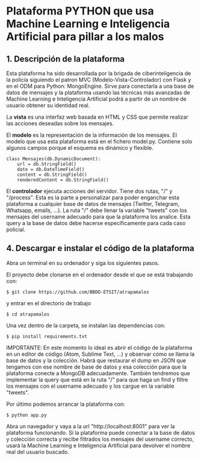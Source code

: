 

<br/><br/>


# Plataforma PYTHON que usa Machine Learning e Inteligencia Artificial para pillar a los malos

## 1. Descripción de la plataforma

Esta plataforma ha sido desarrollada por la brigada de ciberinteligencia de la policía siguiendo el patron MVC (Modelo-Vista-Controlador) con Flask y en el ODM para Python: MongoEngine. Sirve para conectarla a una base de datos de mensajes y la plataforma usando las técnicas más avanzadas de Machine Learning e Inteligencia Artificial podrá a partir de un nombre de usuario obtener su identidad real.

La **vista** es una interfaz web basada en HTML y CSS que permite realizar las acciones deseadas sobre los mensajes.

El **modelo** es la representación de la información de los mensajes. El modelo que usa esta plataforma está en el fichero model.py. Contiene solo algunos campos porque el esquema es dinámico y flexible.

```
class Mensajes(db.DynamicDocument):
    url = db.StringField()
    date = db.DateTimeField()
    content = db.StringField()
    renderedContent = db.StringField()
```

El **controlador** ejecuta acciones del servidor. Tiene dos rutas, "/" y "/process". Esta es la parte a personalizar para poder enganchar esta plataforma a cualquier base de datos de mensajes (Twitter, Telegram, Whatsapp, emails, ...). La ruta "/" debe llenar la variable "tweets" con los mensajes del username adecuado para que la plataforma los analice. Esta query a la base de datos debe hacerse específicamente para cada caso policial.


## 4. Descargar e instalar el código de la plataforma

Abra un terminal en su ordenador y siga los siguientes pasos.

El proyecto debe clonarse en el ordenador desde el que se está trabajando con:

```
$ git clone https://github.com/BBDD-ETSIT/atrapamalos
```

y entrar en el directorio de trabajo

```
$ cd atrapamalos
```

Una vez dentro de la carpeta, se instalan las dependencias con:

```
$ pip install requirements.txt
```

IMPORTANTE: En este momento lo ideal es abrir el código de la plataforma en un editor de código (Atom, Sublime Text, ...) y observar cómo se llama la base de datos y la colección. Habrá que restaurar el dump en JSON que tengamos con ese nombre de base de datos y esa colección para que la plataforma conecte a MongoDB adecuadamente.
También tendremos que implementar la query que está en la ruta "/" para que haga un find y filtre los mensajes con el username adecuado y los cargue en la variable "tweets".

Por último podemos arrancar la plataforma con:

```
$ python app.py
```

Abra un navegador y vaya a la url "http://localhost:8001" para ver la plataforma funcionando. Si la plataforma puede conectar a la base de datos y colección correcta y recibe filtrados los mensajes del username correcto, usará la Machine Learning e Inteligencia Artificial para devolver el nombre real del usuario buscado.

